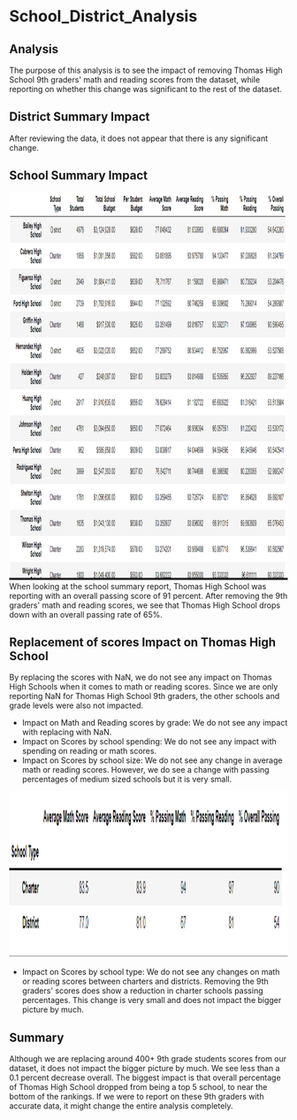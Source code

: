 # School_District_Analysis

## Analysis
The purpose of this analysis is to see the impact of removing Thomas High School 9th graders' math and reading scores from the dataset, while reporting on whether this change was significant to the rest of the dataset. 

## District Summary Impact
After reviewing the data, it does not appear that there is any significant change.

## School Summary Impact
<img src="https://github.com/Ampickett/School_District_Analysis/blob/main/Images/SchoolSummary.png?raw=true" width="700" height='700'>
When looking at the school summary report, Thomas High School was reporting with an overall passing score of 91 percent. After removing the 9th graders' math and reading scores, we see that Thomas High School drops down with an overall passing rate of 65%.

## Replacement of scores Impact on Thomas High School
By replacing the scores with NaN, we do not see any impact on Thomas High Schools when it comes to math or reading scores. Since we are only reporting NaN for Thomas High School 9th graders, the other schools and grade levels were also not impacted.
  * Impact on Math and Reading scores by grade: We do not see any impact with replacing with NaN.
  * Impact on Scores by school spending: We do not see any impact with spending on reading or math scores. 
  * Impact on Scores by school size: We do not see any change in average math or reading scores. However, we do see a change with passing percentages of medium sized schools but it is very small. 
  
<img src="https://github.com/Ampickett/School_District_Analysis/blob/main/Images/SchoolTypes.png?raw=true"  width="700" height='300'> 
  
  * Impact on Scores by school type: We do not see any changes on math or reading scores between charters and districts. Removing the 9th graders' scores does show a reduction in charter schools passing percentages. This change is very small and does not impact the bigger picture by much. 

## Summary
Although we are replacing around 400+ 9th grade students scores from our dataset, it does not impact the bigger picture by much. We see less than a 0.1 percent decrease overall. The biggest impact is that overall percentage of Thomas High School dropped from being a top 5 school, to near the bottom of the rankings. If we were to report on these 9th graders with accurate data, it might change the entire analysis completely. 
  










